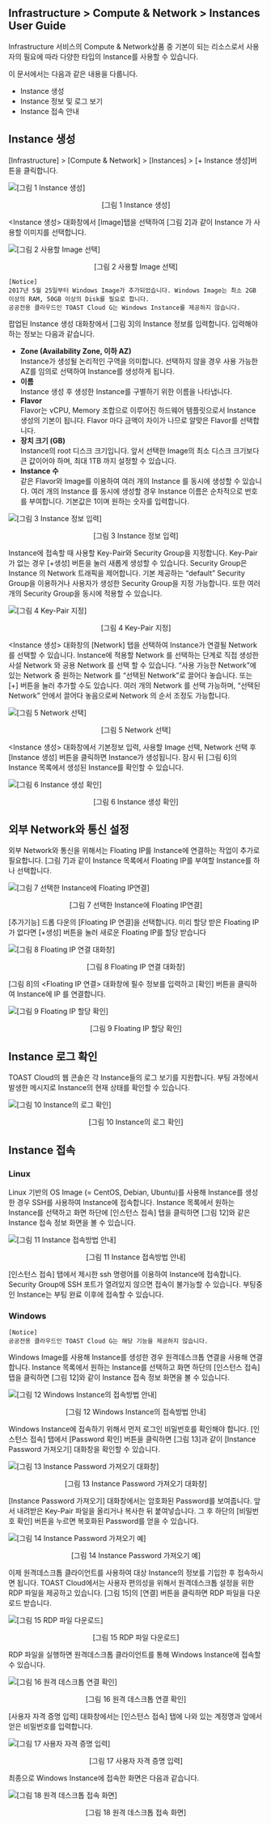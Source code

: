 ## Infrastructure > Compute & Network > Instances User Guide

Infrastructure 서비스의 Compute & Network상품 중 기본이 되는 리소스로서 사용자의 필요에 따라 다양한 타입의 Instance를 사용할 수 있습니다.

이 문서에서는 다음과 같은 내용을 다룹니다.

- Instance 생성
- Instance 정보 및 로그 보기
- Instance 접속 안내

## Instance 생성

[Infrastructure] > [Compute & Network] > [Instances] > [+ Instance 생성]버튼을 클릭합니다.

![[그림 1 Instance 생성]](http://static.toastoven.net/prod_infrastructure/compute/instances/001_170523_800px.PNG)
<center>[그림 1 Instance 생성]</center>

<Instance 생성> 대화창에서 [Image]탭을 선택하여 [그림 2]과 같이 Instance 가 사용할 이미지를 선택합니다.

![[그림 2 사용할 Image 선택]](http://static.toastoven.net/prod_infrastructure/compute/instances/002_170523_800px.PNG)
<center>[그림 2 사용할 Image 선택]</center>

```
[Notice]
2017년 5월 25일부터 Windows Image가 추가되었습니다. Windows Image는 최소 2GB 이상의 RAM, 50GB 이상의 Disk를 필요로 합니다.
공공전용 클라우드인 TOAST Cloud G는 Windows Instance를 제공하지 않습니다.
```

팝업된 Instance 생성 대화창에서 [그림 3]의 Instance 정보를 입력합니다. 입력해야 하는 정보는 다음과 같습니다.

- **Zone (Availability Zone, 이하 AZ)**  
  Instance가 생성될 논리적인 구역을 의미합니다. 선택하지 않을 경우 사용 가능한 AZ를 임의로 선택하여 Instance를 생성하게 됩니다.
- **이름**  
  Instance 생성 후 생성한 Instance를 구별하기 위한 이름을 나타냅니다.
- **Flavor**  
  Flavor는 vCPU, Memory 조합으로 이루어진 하드웨어 템플릿으로서 Instance 생성의 기본이 됩니다. Flavor 마다 금액이 차이가 나므로 알맞은 Flavor를 선택합니다.
- **장치 크기 (GB)** <br />
  Instance의 root 디스크 크기입니다. 앞서 선택한 Image의 최소 디스크 크기보다 큰 값이어야 하며, 최대 1TB 까지 설정할 수 있습니다.
- **Instance 수**  
  같은 Flavor와 Image를 이용하여 여러 개의 Instance 를 동시에 생성할 수 있습니다. 여러 개의 Instance 를 동시에 생성할 경우 Instance 이름은 순차적으로 번호를 부여합니다. 기본값은 1이며 원하는 숫자를 입력합니다.

![[그림 3 Instance 정보 입력]](http://static.toastoven.net/prod_infrastructure/compute/instances/003_170523.PNG)
<center>[그림 3 Instance 정보 입력]</center>

Instance에 접속할 때 사용할 Key-Pair와 Security Group을 지정합니다. Key-Pair가 없는 경우 [+생성] 버튼을 눌러 새롭게 생성할 수 있습니다. Security Group은 Instance 의 Network 트래픽을 제어합니다. 기본 제공하는 “default” Security Group을 이용하거나 사용자가 생성한 Security Group을 지정 가능합니다. 또한 여러 개의 Security Group을 동시에 적용할 수 있습니다.

![[그림 4 Key-Pair 지정]](http://static.toastoven.net/prod_infrastructure/compute/img_54.jpg)
<center>[그림 4 Key-Pair 지정]</center>

<Instance 생성> 대화창의 [Network] 탭을 선택하여 Instance가 연결될 Network 를 선택할 수 있습니다. Instance에 적용할 Network 를 선택하는 단계로 직접 생성한 사설 Network 와 공용 Network 를 선택 할 수 있습니다. “사용 가능한 Network”에 있는 Network 중 원하는 Network 를 “선택된 Network”로 끌어다 놓습니다. 또는 [+] 버튼을 눌러 추가할 수도 있습니다. 여러 개의 Network 를 선택 가능하며, “선택된 Network” 안에서 끌어다 놓음으로써 Network 의 순서 조정도 가능합니다.

![[그림 5 Network 선택]](http://static.toastoven.net/prod_infrastructure/compute/instances/005_170523.PNG)
<center>[그림 5 Network 선택]</center>

<Instance 생성> 대화창에서 기본정보 입력, 사용할 Image 선택, Network 선택 후 [Instance 생성] 버튼을 클릭하면 Instance가 생성됩니다. 잠시 뒤 [그림 6]의 Instance 목록에서 생성된 Instance를 확인할 수 있습니다.

![[그림 6 Instance 생성 확인]](http://static.toastoven.net/prod_infrastructure/compute/instances/006_170523_800px.PNG)
<center>[그림 6 Instance 생성 확인]</center>

## 외부 Network와 통신 설정

외부 Network와 통신을 위해서는 Floating IP를 Instance에 연결하는 작업이 추가로 필요합니다. [그림 7]과 같이 Instance 목록에서 Floating IP를 부여할 Instance를 하나 선택합니다.

![[그림 7 선택한 Instance에 Floating IP연결]](http://static.toastoven.net/prod_infrastructure/compute/instances/007_170523_800px.PNG)
<center>[그림 7 선택한 Instance에 Floating IP연결]</center>

[추가기능] 드롭 다운의 [Floating IP 연결]을 선택합니다.
미리 할당 받은 Floating IP가 없다면 [+생성] 버튼을 눌러 새로운 Floating IP를 할당 받습니다

![[그림 8 Floating IP 연결 대화창]](http://static.toastoven.net/prod_infrastructure/compute/img_254.png)
<center>[그림 8 Floating IP 연결 대화창]</center>

[그림 8]의 <Floating IP 연결> 대화창에 필수 정보를 입력하고 [확인] 버튼을 클릭하여 Instance에 IP 를 연결합니다.

![[그림 9 Floating IP 할당 확인]](http://static.toastoven.net/prod_infrastructure/compute/instances/009_170523_800px.PNG)
<center>[그림 9 Floating IP 할당 확인]</center>

## Instance 로그 확인

TOAST Cloud의 웹 콘솔은 각 Instance들의 로그 보기를 지원합니다. 부팅 과정에서 발생한 메시지로 Instance의 현재 상태를 확인할 수 있습니다.

![[그림 10 Instance의 로그 확인]](http://static.toastoven.net/prod_infrastructure/compute/img_257.png)
<center>[그림 10 Instance의 로그 확인]</center>

## Instance 접속

### Linux
Linux 기반의 OS Image (= CentOS, Debian, Ubuntu)를 사용해 Instance를 생성한 경우 SSH를 사용하여 Instance에 접속합니다. Instance 목록에서 원하는 Instance를 선택하고 화면 하단에 [인스턴스 접속] 탭을 클릭하면 [그림 12]와 같은 Instance 접속 정보 화면을 볼 수 있습니다.

![[그림 11 Instance 접속방법 안내]](http://static.toastoven.net/prod_infrastructure/compute/instances/011_170523_800px.PNG)
<center>[그림 11 Instance 접속방법 안내]</center>

[인스턴스 접속] 탭에서 제시한 ssh 명령어를 이용하여 Instance에 접속합니다. Security Group에 SSH 포트가 열려있지 않으면 접속이 불가능할 수 있습니다. 부팅중인 Instance는 부팅 완료 이후에 접속할 수 있습니다.

### Windows
```
[Notice]
공공전용 클라우드인 TOAST Cloud G는 해당 기능을 제공하지 않습니다.
```

Windows Image를 사용해 Instance를 생성한 경우 원격데스크톱 연결을 사용해 연결합니다. Instance 목록에서 원하는 Instance를 선택하고 화면 하단의 [인스턴스 접속] 탭을 클릭하면 [그림 12]와 같이 Instance 접속 정보 화면을 볼 수 있습니다.

![[그림 12 Windows Instance의 접속방법 안내]](http://static.toastoven.net/prod_infrastructure/compute/instances/012_170523_800px.PNG)
<center>[그림 12 Windows Instance의 접속방법 안내]</center>

Windows Instance에 접속하기 위해서 먼저 로그인 비밀번호를 확인해야 합니다. [인스턴스 접속] 탭에서 [Password 확인] 버튼을 클릭하면 [그림 13]과 같이 [Instance Password 가져오기] 대화창을 확인할 수 있습니다.

![[그림 13 Instance Password 가져오기 대화창]](http://static.toastoven.net/prod_infrastructure/compute/instances/013_170523.PNG)
<center>[그림 13 Instance Password 가져오기 대화창]</center>

[Instance Password 가져오기] 대화창에서는 암호화된 Password를 보여줍니다. 앞서 내려받은 Key-Pair 파일을 올리거나 복사한 뒤 붙여넣습니다. 그 후 하단의 [비밀번호 확인] 버튼을 누르면 복호화된 Password를 얻을 수 있습니다.

![[그림 14 Instance Password 가져오기 예]](http://static.toastoven.net/prod_infrastructure/compute/instances/014_170523.PNG)
<center>[그림 14 Instance Password 가져오기 예]</center>

이제 원격데스크톱 클라이언트를 사용하여 대상 Instance의 정보를 기입한 후 접속하시면 됩니다. TOAST Cloud에서는 사용자 편의성을 위해서 원격데스크톱 설정을 위한 RDP 파일을 제공하고 있습니다. [그림 15]의 [연결] 버튼을 클릭하면 RDP 파일을 다운로드 받습니다.

![[그림 15 RDP 파일 다운로드]](http://static.toastoven.net/prod_infrastructure/compute/instances/015_170523_800px.PNG)
<center>[그림 15 RDP 파일 다운로드]</center>

RDP 파일을 실행하면 원격데스크톱 클라이언트를 통해 Windows Instance에 접속할 수 있습니다.

![[그림 16 원격 데스크톱 연결 확인]](http://static.toastoven.net/prod_infrastructure/compute/instances/016_170523.PNG)
<center>[그림 16 원격 데스크톱 연결 확인]</center>

[사용자 자격 증명 입력] 대화창에서는 [인스턴스 접속] 탭에 나와 있는 계정명과 앞에서 얻은 비밀번호를 입력합니다.

![[그림 17 사용자 자격 증명 입력]](http://static.toastoven.net/prod_infrastructure/compute/instances/017_170523.PNG)
<center>[그림 17 사용자 자격 증명 입력]</center>

최종으로 Windows Instance에 접속한 화면은 다음과 같습니다.

![[그림 18 원격 데스크톱 접속 화면]](http://static.toastoven.net/prod_infrastructure/compute/instances/018_170523_800px.PNG)
<center>[그림 18 원격 데스크톱 접속 화면]</center>
